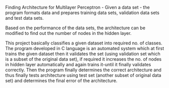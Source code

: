 Finding Architecture for Multilayer Perceptron - Given a data set - 
the program formats data and prepares training data sets, validation data sets and test data sets. 

Based on the performance of the data sets, the architecture can be modified to find out the number of nodes in the hidden layer.

This project basically classifies a given dataset into required no. of classes. 
The program developed in C language is an automated system which at first trains the given dataset then it validates the set 
(using validation set which is a subset of the original data set), if required it increases the no. of nodes in hidden layer automatically and 
again trains it-until it finally validates correctly. Then the program finally determines 
the correct architecture and thus finally tests architecture using test set
(another subset of original data set) and determines the final error of the architecture.
